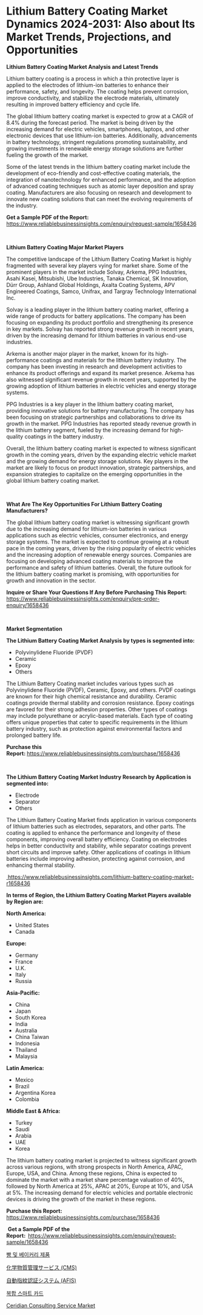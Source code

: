 <p><h1>Lithium Battery Coating Market Dynamics 2024-2031: Also about Its Market Trends, Projections, and Opportunities</h1></p><p><strong>Lithium Battery Coating Market Analysis and Latest Trends</strong></p>
<p><p>Lithium battery coating is a process in which a thin protective layer is applied to the electrodes of lithium-ion batteries to enhance their performance, safety, and longevity. The coating helps prevent corrosion, improve conductivity, and stabilize the electrode materials, ultimately resulting in improved battery efficiency and cycle life.</p><p>The global lithium battery coating market is expected to grow at a CAGR of 8.4% during the forecast period. The market is being driven by the increasing demand for electric vehicles, smartphones, laptops, and other electronic devices that use lithium-ion batteries. Additionally, advancements in battery technology, stringent regulations promoting sustainability, and growing investments in renewable energy storage solutions are further fueling the growth of the market.</p><p>Some of the latest trends in the lithium battery coating market include the development of eco-friendly and cost-effective coating materials, the integration of nanotechnology for enhanced performance, and the adoption of advanced coating techniques such as atomic layer deposition and spray coating. Manufacturers are also focusing on research and development to innovate new coating solutions that can meet the evolving requirements of the industry.</p></p>
<p><strong>Get a Sample PDF of the Report:&nbsp;</strong> <a href="https://www.reliablebusinessinsights.com/enquiry/request-sample/1658436">https://www.reliablebusinessinsights.com/enquiry/request-sample/1658436</a></p>
<p>&nbsp;</p>
<p><strong>Lithium Battery Coating Major Market Players</strong></p>
<p><p>The competitive landscape of the Lithium Battery Coating Market is highly fragmented with several key players vying for market share. Some of the prominent players in the market include Solvay, Arkema, PPG Industries, Asahi Kasei, Mitsubishi, Ube Industries, Tanaka Chemical, SK Innovation, Dürr Group, Ashland Global Holdings, Axalta Coating Systems, APV Engineered Coatings, Samco, Unifrax, and Targray Technology International Inc.</p><p>Solvay is a leading player in the lithium battery coating market, offering a wide range of products for battery applications. The company has been focusing on expanding its product portfolio and strengthening its presence in key markets. Solvay has reported strong revenue growth in recent years, driven by the increasing demand for lithium batteries in various end-use industries.</p><p>Arkema is another major player in the market, known for its high-performance coatings and materials for the lithium battery industry. The company has been investing in research and development activities to enhance its product offerings and expand its market presence. Arkema has also witnessed significant revenue growth in recent years, supported by the growing adoption of lithium batteries in electric vehicles and energy storage systems.</p><p>PPG Industries is a key player in the lithium battery coating market, providing innovative solutions for battery manufacturing. The company has been focusing on strategic partnerships and collaborations to drive its growth in the market. PPG Industries has reported steady revenue growth in the lithium battery segment, fueled by the increasing demand for high-quality coatings in the battery industry.</p><p>Overall, the lithium battery coating market is expected to witness significant growth in the coming years, driven by the expanding electric vehicle market and the growing demand for energy storage solutions. Key players in the market are likely to focus on product innovation, strategic partnerships, and expansion strategies to capitalize on the emerging opportunities in the global lithium battery coating market.</p></p>
<p>&nbsp;</p>
<p><strong>What Are The Key Opportunities For Lithium Battery Coating Manufacturers?</strong></p>
<p><p>The global lithium battery coating market is witnessing significant growth due to the increasing demand for lithium-ion batteries in various applications such as electric vehicles, consumer electronics, and energy storage systems. The market is expected to continue growing at a robust pace in the coming years, driven by the rising popularity of electric vehicles and the increasing adoption of renewable energy sources. Companies are focusing on developing advanced coating materials to improve the performance and safety of lithium batteries. Overall, the future outlook for the lithium battery coating market is promising, with opportunities for growth and innovation in the sector.</p></p>
<p><strong>Inquire or Share Your Questions If Any Before Purchasing This Report:</strong> <a href="https://www.reliablebusinessinsights.com/enquiry/pre-order-enquiry/1658436">https://www.reliablebusinessinsights.com/enquiry/pre-order-enquiry/1658436</a></p>
<p>&nbsp;</p>
<p><strong>Market Segmentation</strong></p>
<p><strong>The Lithium Battery Coating Market Analysis by types is segmented into:</strong></p>
<p><ul><li>Polyvinylidene Fluoride (PVDF)</li><li>Ceramic</li><li>Epoxy</li><li>Others</li></ul></p>
<p><p>The Lithium Battery Coating market includes various types such as Polyvinylidene Fluoride (PVDF), Ceramic, Epoxy, and others. PVDF coatings are known for their high chemical resistance and durability. Ceramic coatings provide thermal stability and corrosion resistance. Epoxy coatings are favored for their strong adhesion properties. Other types of coatings may include polyurethane or acrylic-based materials. Each type of coating offers unique properties that cater to specific requirements in the lithium battery industry, such as protection against environmental factors and prolonged battery life.</p></p>
<p><strong>Purchase this Report:&nbsp;</strong><a href="https://www.reliablebusinessinsights.com/purchase/1658436">https://www.reliablebusinessinsights.com/purchase/1658436</a></p>
<p>&nbsp;</p>
<p><strong>The Lithium Battery Coating Market Industry Research by Application is segmented into:</strong></p>
<p><ul><li>Electrode</li><li>Separator</li><li>Others</li></ul></p>
<p><p>The Lithium Battery Coating Market finds application in various components of lithium batteries such as electrodes, separators, and other parts. The coating is applied to enhance the performance and longevity of these components, improving overall battery efficiency. Coating on electrodes helps in better conductivity and stability, while separator coatings prevent short circuits and improve safety. Other applications of coatings in lithium batteries include improving adhesion, protecting against corrosion, and enhancing thermal stability.</p></p>
<p><a href="https://www.reliablebusinessinsights.com/lithium-battery-coating-market-r1658436">&nbsp;https://www.reliablebusinessinsights.com/lithium-battery-coating-market-r1658436</a></p>
<p><strong>In terms of Region, the Lithium Battery Coating Market Players available by Region are:</strong></p>
<p>
    <p> <strong> North America: </strong>
        <ul>
            <li>United States</li>
            <li>Canada</li>
        </ul>
        </p> 
    <p> <strong> Europe: </strong>
        <ul>
            <li>Germany</li>
            <li>France</li>
            <li>U.K.</li>
            <li>Italy</li>
            <li>Russia</li>
        </ul>
        </p> 
    <p> <strong> Asia-Pacific: </strong>
        <ul>
            <li>China</li>
            <li>Japan</li>
            <li>South Korea</li>
            <li>India</li>
            <li>Australia</li>
            <li>China Taiwan</li>
            <li>Indonesia</li>
            <li>Thailand</li>
            <li>Malaysia</li>
        </ul>
        </p> 
    <p> <strong> Latin America: </strong>
        <ul>
            <li>Mexico</li>
            <li>Brazil</li>
            <li>Argentina Korea</li>
            <li>Colombia</li>
        </ul>
        </p> 
    <p> <strong> Middle East & Africa: </strong>
        <ul>
            <li>Turkey</li>
            <li>Saudi</li>
            <li>Arabia</li>
            <li>UAE</li>
            <li>Korea</li>
        </ul>
    </p>
    </p>
<p><p>The lithium battery coating market is projected to witness significant growth across various regions, with strong prospects in North America, APAC, Europe, USA, and China. Among these regions, China is expected to dominate the market with a market share percentage valuation of 40%, followed by North America at 25%, APAC at 20%, Europe at 10%, and USA at 5%. The increasing demand for electric vehicles and portable electronic devices is driving the growth of the market in these regions.</p></p>
<p><strong>Purchase this Report: </strong><a href="https://www.reliablebusinessinsights.com/purchase/1658436">https://www.reliablebusinessinsights.com/purchase/1658436</a></p>
<p>&nbsp;<strong>Get a Sample PDF of the Report:&nbsp;&nbsp;</strong><a href="https://www.reliablebusinessinsights.com/enquiry/request-sample/1658436">https://www.reliablebusinessinsights.com/enquiry/request-sample/1658436</a></p>
<p><strong></strong></p>
<p><p><a href="https://github.com/airdroplover110/Market-Research-Report-List-1/blob/main/399580487524.md">빵 및 베이커리 제품</a></p><p><a href="https://github.com/nemesis2824/Market-Research-Report-List-1/blob/main/522909595877.md">化学物質管理サービス (CMS)</a></p><p><a href="https://github.com/pepo3k/Market-Research-Report-List-1/blob/main/301673195876.md">自動指紋認証システム (AFIS)</a></p><p><a href="https://github.com/nhaiquang84/Market-Research-Report-List-1/blob/main/321166687523.md">복합 스마트 카드</a></p><p><a href="https://github.com/GroverBarry/Market-Research-Report-List-5/blob/main/ceridian-consulting-service-market.md">Ceridian Consulting Service Market</a></p></p>